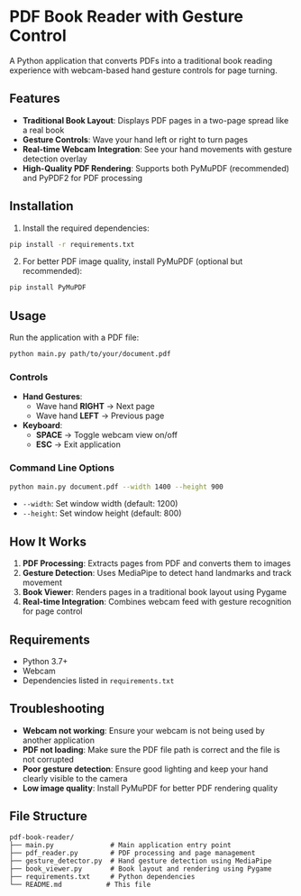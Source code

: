 # PDF Book Reader with Gesture Control

A Python application that converts PDFs into a traditional book reading experience with webcam-based hand gesture controls for page turning.

## Features

- **Traditional Book Layout**: Displays PDF pages in a two-page spread like a real book
- **Gesture Controls**: Wave your hand left or right to turn pages
- **Real-time Webcam Integration**: See your hand movements with gesture detection overlay
- **High-Quality PDF Rendering**: Supports both PyMuPDF (recommended) and PyPDF2 for PDF processing

## Installation

1. Install the required dependencies:
```bash
pip install -r requirements.txt
```

2. For better PDF image quality, install PyMuPDF (optional but recommended):
```bash
pip install PyMuPDF
```

## Usage

Run the application with a PDF file:
```bash
python main.py path/to/your/document.pdf
```

### Controls

- **Hand Gestures**:
  - Wave hand **RIGHT** → Next page
  - Wave hand **LEFT** → Previous page
- **Keyboard**:
  - **SPACE** → Toggle webcam view on/off
  - **ESC** → Exit application

### Command Line Options

```bash
python main.py document.pdf --width 1400 --height 900
```

- `--width`: Set window width (default: 1200)
- `--height`: Set window height (default: 800)

## How It Works

1. **PDF Processing**: Extracts pages from PDF and converts them to images
2. **Gesture Detection**: Uses MediaPipe to detect hand landmarks and track movement
3. **Book Viewer**: Renders pages in a traditional book layout using Pygame
4. **Real-time Integration**: Combines webcam feed with gesture recognition for page control

## Requirements

- Python 3.7+
- Webcam
- Dependencies listed in `requirements.txt`

## Troubleshooting

- **Webcam not working**: Ensure your webcam is not being used by another application
- **PDF not loading**: Make sure the PDF file path is correct and the file is not corrupted
- **Poor gesture detection**: Ensure good lighting and keep your hand clearly visible to the camera
- **Low image quality**: Install PyMuPDF for better PDF rendering quality

## File Structure

```
pdf-book-reader/
├── main.py              # Main application entry point
├── pdf_reader.py        # PDF processing and page management
├── gesture_detector.py  # Hand gesture detection using MediaPipe
├── book_viewer.py       # Book layout and rendering using Pygame
├── requirements.txt     # Python dependencies
└── README.md           # This file
```